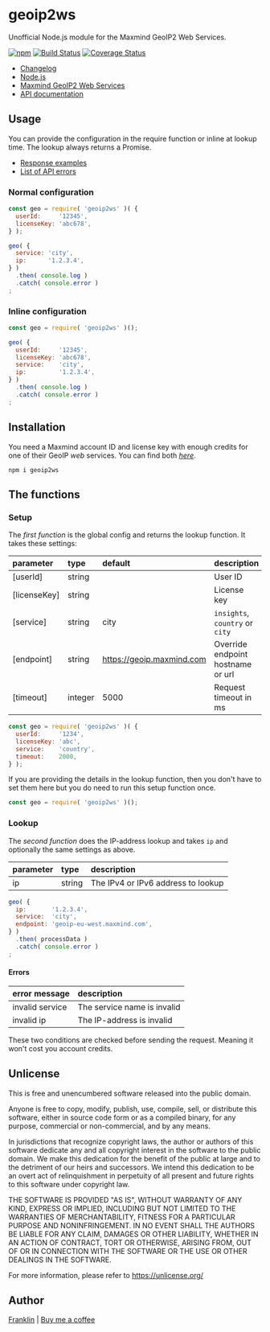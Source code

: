 # geoip2ws

Unofficial Node.js module for the Maxmind GeoIP2
Web Services.

[![npm](https://img.shields.io/npm/v/geoip2ws.svg?maxAge=3600)](https://www.npmjs.com/package/geoip2ws?activeTab=versions)
[![Build Status](https://github.com/fvdm/nodejs-geoip2ws/actions/workflows/node.js.yml/badge.svg?branch=master)](https://github.com/fvdm/nodejs-geoip2ws/actions/workflows/node.js.yml)
[![Coverage Status](https://coveralls.io/repos/github/fvdm/nodejs-geoip2ws/badge.svg?branch=master)](https://coveralls.io/github/fvdm/nodejs-geoip2ws?branch=master)

* [Changelog](https://github.com/fvdm/nodejs-geoip2ws/blob/master/CHANGELOG.md)
* [Node.js](https://nodejs.org)
* [Maxmind GeoIP2 Web Services](https://www.maxmind.com/en/geoip2-precision-services)
* [API documentation](https://dev.maxmind.com/geoip/docs/web-services)


## Usage

You can provide the configuration in the require function
or inline at lookup time. The lookup always returns a Promise.

- [Response examples](https://dev.maxmind.com/geoip/docs/web-services/responses?lang=en#bodies)
- [List of API errors](https://dev.maxmind.com/geoip/docs/web-services/responses?lang=en#errors)


### Normal configuration

```js
const geo = require( 'geoip2ws' )( {
  userId:     '12345',
  licenseKey: 'abc678',
} );

geo( {
  service: 'city',
  ip:      '1.2.3.4',
} )
  .then( console.log )
  .catch( console.error )
;
```


### Inline configuration

```js
const geo = require( 'geoip2ws' )();

geo( {
  userId:     '12345',
  licenseKey: 'abc678',
  service:    'city',
  ip:         '1.2.3.4',
} )
  .then( console.log )
  .catch( console.error )
;
```


## Installation

You need a Maxmind account ID and license key with enough
credits for one of their GeoIP *web* services.
You can find both [*here*](https://www.maxmind.com/en/accounts/current/license-key).

`npm i geoip2ws`


## The functions

### Setup

The _first function_ is the global config and returns the
lookup function. It takes these settings:

parameter        | type    | default                   | description
:----------------|:--------|:--------------------------|:-----------
[userId]         | string  |                           | User ID
[licenseKey]     | string  |                           | License key
[service]        | string  | city                      | `insights`, `country` or `city`
[endpoint]       | string  | https://geoip.maxmind.com | Override endpoint hostname or url
[timeout]        | integer | 5000                      | Request timeout in ms

```js
const geo = require( 'geoip2ws' )( {
  userId:     '1234',
  licenseKey: 'abc',
  service:    'country',
  timeout:    2000,
} );
```

If you are providing the details in the lookup
function, then you don't have to set them here but
you do need to run this setup function once.

```js
const geo = require( 'geoip2ws' )();
```


### Lookup

The _second function_ does the IP-address lookup and
takes `ip` and optionally the same settings as above.

parameter  | type     | description
:----------|:---------|:-----------
ip         | string   | The IPv4 or IPv6 address to lookup

```js
geo( {
  ip:       '1.2.3.4',
  service:  'city',
  endpoint: 'geoip-eu-west.maxmind.com',
} )
  .then( processData )
  .catch( console.error )
;
```


#### Errors

error message   | description
:---------------|:-----------
invalid service | The service name is invalid
invalid ip      | The IP-address is invalid

These two conditions are checked before sending the request.
Meaning it won't cost you account credits.


## Unlicense

This is free and unencumbered software released into the public domain.

Anyone is free to copy, modify, publish, use, compile, sell, or
distribute this software, either in source code form or as a compiled
binary, for any purpose, commercial or non-commercial, and by any
means.

In jurisdictions that recognize copyright laws, the author or authors
of this software dedicate any and all copyright interest in the
software to the public domain. We make this dedication for the benefit
of the public at large and to the detriment of our heirs and
successors. We intend this dedication to be an overt act of
relinquishment in perpetuity of all present and future rights to this
software under copyright law.

THE SOFTWARE IS PROVIDED "AS IS", WITHOUT WARRANTY OF ANY KIND,
EXPRESS OR IMPLIED, INCLUDING BUT NOT LIMITED TO THE WARRANTIES OF
MERCHANTABILITY, FITNESS FOR A PARTICULAR PURPOSE AND NONINFRINGEMENT.
IN NO EVENT SHALL THE AUTHORS BE LIABLE FOR ANY CLAIM, DAMAGES OR
OTHER LIABILITY, WHETHER IN AN ACTION OF CONTRACT, TORT OR OTHERWISE,
ARISING FROM, OUT OF OR IN CONNECTION WITH THE SOFTWARE OR THE USE OR
OTHER DEALINGS IN THE SOFTWARE.

For more information, please refer to <https://unlicense.org/>


## Author

[Franklin](https://fvdm.com)
| [Buy me a coffee](https://fvdm.com/donating/)
